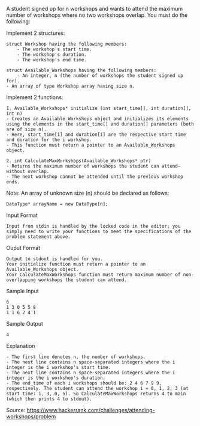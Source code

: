 A student signed up for n workshops and wants to attend the maximum number of workshops where no two workshops overlap. You must do the following:

Implement 2 structures:

    struct Workshop having the following members:
        - The workshop's start time.
        - The workshop's duration.
        - The workshop's end time.

    struct Available_Workshops having the following members:
        - An integer, n (the number of workshops the student signed up for).
	- An array of type Workshop array having size n.

Implement 2 functions:

    1. Available_Workshops* initialize (int start_time[], int duration[], int n)
    - Creates an Available_Workshops object and initializes its elements using the elements in the start_time[] and duration[] parameters (both are of size n). 
    - Here, start_time[i] and duration[i] are the respective start time and duration for the i workshop. 
    - This function must return a pointer to an Available_Workshops object.
    
    2. int CalculateMaxWorkshops(Available_Workshops* ptr)
    - Returns the maximum number of workshops the student can attend—without overlap. 
    - The next workshop cannot be attended until the previous workshop ends.

Note: An array of unknown size (n) should be declared as follows:
	
	DataType* arrayName = new DataType[n];

Input Format

	Input from stdin is handled by the locked code in the editor; you simply need to write your functions to meet the specifications of the problem statement above.

Ouput Format

	Output to stdout is handled for you.
	Your initialize function must return a pointer to an Available_Workshops object.
	Your CalculateMaxWorkshops function must return maximum number of non-overlapping workshops the student can attend.

Sample Input

	6
	1 3 0 5 5 8
	1 1 6 2 4 1

Sample Output

	4

Explanation

	- The first line denotes n, the number of workshops.
	- The next line contains n space-separated integers where the i integer is the i workshop's start time.
	- The next line contains n space-separated integers where the i integer is the i workshop's duration. 
	- The end_time of each i workshops should be: 2 4 6 7 9 9, respectively. The student can attend the workshop i = 0, 1, 2, 3 (at start time: 1, 3, 0, 5). So CalculateMaxWorkshops returns 4 to main (which then prints 4 to stdout).

Source: https://www.hackerrank.com/challenges/attending-workshops/problem
